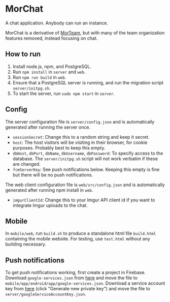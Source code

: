 # MorChat

A chat application. Anybody can run an instance.

MorChat is a derivative of [MorTeam](https://github.com/mortorqrobotics/morteam-server), but with many of the team organization features removed, instead focusing on chat.

## How to run

1. Install node.js, npm, and PostgreSQL.
2. Run `npm install` in `server` and `web`.
3. Run `npm run build` in `web`.
4. Ensure that a PostgreSQL server is running, and run the migration script `server/initpg.sh`.
5. To start the server, run `sudo npm start` in `server`.

## Config

The server configuration file is `server/config.json` and is automatically generated after running the server once.
- `sessionSecret`: Change this to a random string and keep it secret.
- `host`: The host visitors will be visiting in their browser, for cookie purposes. Probably best to keep this empty.
- `dbHost`, `dbPort`, `dbName`, `dbUsername`, `dbPassword`: To specify access to the database. The `server/initpg.sh` script will not work verbatim if these are changed.
- `fcmServerKey`: See push notifications below. Keeping this empty is fine but there will be no push notifications.

The web client configuration file is `web/src/config.json` and is automatically generated after running npm install in `web`.
- `imgurClientId`: Change this to your Imgur API client id if you want to integrate Imgur uploads to the chat.

## Mobile

In `mobile/web`, run `build.sh` to produce a standalone html file `build.html` containing the mobile website. For testing, use `test.html` without any building necessary.

## Push notifications

To get push notifications working, first create a project in Firebase. Download `google-services.json` from [here](https://console.firebase.google.com/project/_/settings/general/) and move the file to `mobile/app/android/app/google-services.json`. Download a service account key from [here](https://console.firebase.google.com/project/_/settings/serviceaccounts/adminsdk) (click "Generate new private key") and move the file to `server/googleServiceAccountKey.json`.
